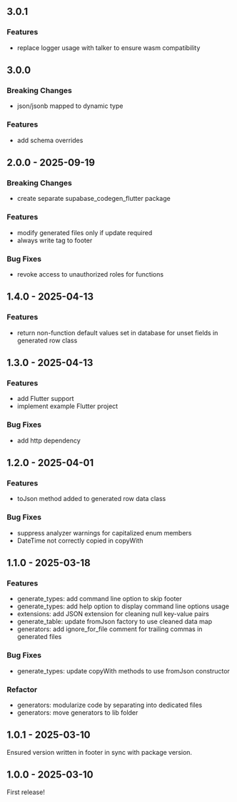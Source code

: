 ## 3.0.1

### Features
- replace logger usage with talker to ensure wasm compatibility

## 3.0.0

### Breaking Changes
- json/jsonb mapped to dynamic type

### Features
- add schema overrides

## 2.0.0 - 2025-09-19

### Breaking Changes
- create separate supabase_codegen_flutter package

### Features
- modify generated files only if update required
- always write tag to footer

### Bug Fixes
- revoke access to unauthorized roles for functions

## 1.4.0 - 2025-04-13

### Features
- return non-function default values set in database for unset fields in generated row class

## 1.3.0 - 2025-04-13

### Features
- add Flutter support
- implement example Flutter project

### Bug Fixes
- add http dependency

## 1.2.0 - 2025-04-01

### Features

- toJson method added to generated row data class

### Bug Fixes

- suppress analyzer warnings for capitalized enum members
- DateTime not correctly copied in copyWith

## 1.1.0 - 2025-03-18

### Features

- generate_types: add command line option to skip footer
- generate_types: add help option to display command line options usage
- extensions: add JSON extension for cleaning null key-value pairs
- generate_table: update fromJson factory to use cleaned data map
- generators: add ignore_for_file comment for trailing commas in generated files

### Bug Fixes

- generate_types: update copyWith methods to use fromJson constructor

### Refactor

- generators: modularize code by separating into dedicated files
- generators: move generators to lib folder

## 1.0.1 - 2025-03-10
Ensured version written in footer in sync with package version.

## 1.0.0 - 2025-03-10
First release!
